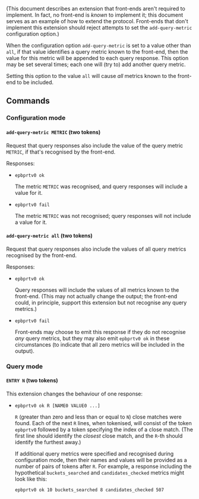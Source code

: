 (This document describes an extension that front-ends aren't required to implement. In fact, no front-end is *known* to implement it; this document serves as an example of how to extend the protocol. Front-ends that don't implement this extension should reject attempts to set the `add-query-metric` configuration option.)

When the configuration option `add-query-metric` is set to a value other than `all`, if that value identifies a query metric known to the front-end, then the value for this metric will be appended to each query response. This option may be set several times; each one will (try to) add another query metric.

Setting this option to the value `all` will cause *all* metrics known to the front-end to be included.

## Commands

### Configuration mode

#### `add-query-metric METRIC` (two tokens)

Request that query responses also include the value of the query metric `METRIC`, if that's recognised by the front-end.

Responses:

* `epbprtv0 ok`

  The metric `METRIC` was recognised, and query responses will include a value for it.

* `epbprtv0 fail`

  The metric `METRIC` was not recognised; query responses will not include a value for it.

#### `add-query-metric all` (two tokens)

Request that query responses also include the values of all query metrics recognised by the front-end.

Responses:

* `epbprtv0 ok`

  Query responses will include the values of all metrics known to the front-end. (This may not actually change the output; the front-end could, in principle, support this extension but not recognise any query metrics.)

* `epbprtv0 fail`

  Front-ends may choose to emit this response if they do not recognise *any* query metrics, but they may also emit `epbprtv0 ok` in these circumstances (to indicate that all zero metrics will be included in the output).

### Query mode

#### `ENTRY N` (two tokens)

This extension changes the behaviour of one response:

* `epbprtv0 ok R [NAME0 VALUE0 ...]`

  `R` (greater than zero and less than or equal to `N`) close matches were found. Each of the next `R` lines, when tokenised, will consist of the token `epbprtv0` followed by a token specifying the index of a close match. (The first line should identify the *closest* close match, and the `R`-th should identify the furthest away.)

  If additional query metrics were specified and recognised during configuration mode, then their names and values will be provided as a number of pairs of tokens after `R`. For example, a response including the hypothetical `buckets_searched` and `candidates_checked` metrics might look like this:
  
  `epbprtv0 ok 10 buckets_searched 8 candidates_checked 507`
